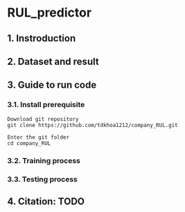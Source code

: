 # RUL_predictor

## 1. Instroduction
## 2. Dataset and result
## 3. Guide to run code
### 3.1. Install prerequisite
    Download git repository
    git clone https://github.com/tdkhoa1212/company_RUL.git

    Enter the git folder
    cd company_RUL

### 3.2. Training process
### 3.3. Testing process
## 4. Citation: TODO
